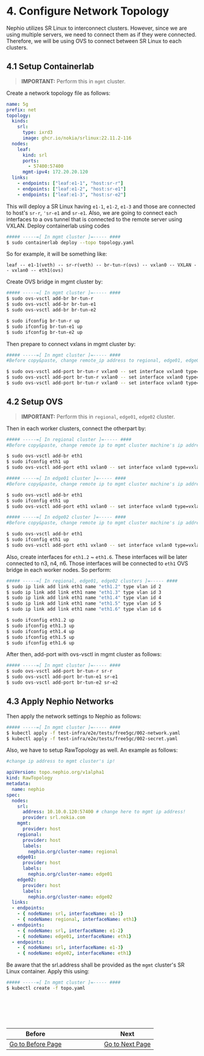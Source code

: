# 4. Configure Network Topology
Nephio utilizes SR Linux to interconnect clusters. However, since we are using multiple servers, we need to connect them as if they were connected. Therefore, we will be using OVS to connect between SR Linux to each clusters.

## 4.1 Setup Containerlab
> **IMPORTANT:** Perform this in `mgmt` cluster.

Create a network topology file as follows:
```yaml
name: 5g
prefix: net
topology:
  kinds:
    srl:
      type: ixrd3
      image: ghcr.io/nokia/srlinux:22.11.2-116
  nodes:
    leaf:
      kind: srl
      ports:
        - 57400:57400
      mgmt-ipv4: 172.20.20.120
  links:
    - endpoints: ["leaf:e1-1", "host:sr-r"]
    - endpoints: ["leaf:e1-2", "host:sr-e1"]
    - endpoints: ["leaf:e1-3", "host:sr-e2"]
```

This will deploy a SR Linux having `e1-1`, `e1-2`, `e1-3` and those are connected to host's `sr-r`, `'sr-e1` and `sr-e1`. Also, we are going to connect each interfaces to a ovs tunnel that is connected to the remote server using VXLAN. Deploy containerlab using codes
```bash
##### -----=[ In mgmt cluster ]=----- ####
$ sudo containerlab deploy --topo topology.yaml
```

So for example, it will be something like:
```
leaf -- e1-1(veth) -- sr-r(veth) -- br-tun-r(ovs) -- vxlan0 -- VXLAN -- vxlan0 -- eth1(ovs)
```

Create OVS bridge in mgmt cluster by:
```bash
##### -----=[ In mgmt cluster ]=----- ####
$ sudo ovs-vsctl add-br br-tun-r
$ sudo ovs-vsctl add-br br-tun-e1
$ sudo ovs-vsctl add-br br-tun-e2

$ sudo ifconfig br-tun-r up
$ sudo ifconfig br-tun-e1 up
$ sudo ifconfig br-tun-e2 up
```

Then prepare to connect vxlans in mgmt cluster by:
```bash
##### -----=[ In mgmt cluster ]=----- ####
#Before copy&paste, change remote_ip address to regional, edge01, edge02 ip address!

$ sudo ovs-vsctl add-port br-tun-r vxlan0 -- set interface vxlan0 type=vxlan options:remote_ip=10.10.0.121 options:dst_port=48317 options:tag=321
$ sudo ovs-vsctl add-port br-tun-r vxlan0 -- set interface vxlan0 type=vxlan options:remote_ip=10.10.0.122 options:dst_port=48318 options:tag=321
$ sudo ovs-vsctl add-port br-tun-r vxlan0 -- set interface vxlan0 type=vxlan options:remote_ip=10.10.0.123 options:dst_port=48319 options:tag=321
```

## 4.2 Setup OVS
> **IMPORTANT:** Perform this in `regional`, `edge01`, `edge02` cluster.

Then in each worker clusters, connect the otherpart by:
```bash
##### -----=[ In regional cluster ]=----- ####
#Before copy&paste, change remote ip to mgmt cluster machine's ip address!

$ sudo ovs-vsctl add-br eth1
$ sudo ifconfig eth1 up
$ sudo ovs-vsctl add-port eth1 vxlan0 -- set interface vxlan0 type=vxlan options:remote_ip=10.10.0.120 options:dst_port=48317 options:tag=321 # change remote ip to mgmt cluster machine's ip
```

```bash
##### -----=[ In edge01 cluster ]=----- ####
#Before copy&paste, change remote ip to mgmt cluster machine's ip address!

$ sudo ovs-vsctl add-br eth1
$ sudo ifconfig eth1 up
$ sudo ovs-vsctl add-port eth1 vxlan0 -- set interface vxlan0 type=vxlan options:remote_ip=10.10.0.120 options:dst_port=48318 options:tag=321 # change remote ip to mgmt cluster machine's ip
```

```bash
##### -----=[ In edge02 cluster ]=----- ####
#Before copy&paste, change remote ip to mgmt cluster machine's ip address!

$ sudo ovs-vsctl add-br eth1
$ sudo ifconfig eth1 up
$ sudo ovs-vsctl add-port eth1 vxlan0 -- set interface vxlan0 type=vxlan options:remote_ip=10.10.0.120 options:dst_port=48319 options:tag=321 # change remote ip to mgmt cluster machine's ip
```

Also, create interfaces for `eth1.2` ~ `eth1.6`. These interfaces will be later connected to n3, n4, n6. Those interfaces will be connected to `eth1` OVS bridge in each worker nodes. So perform:
```bash
##### -----=[ In regional, edge01, edge02 clusters ]=----- ####
$ sudo ip link add link eth1 name "eth1.2" type vlan id 2
$ sudo ip link add link eth1 name "eth1.3" type vlan id 3
$ sudo ip link add link eth1 name "eth1.4" type vlan id 4
$ sudo ip link add link eth1 name "eth1.5" type vlan id 5
$ sudo ip link add link eth1 name "eth1.6" type vlan id 6

$ sudo ifconfig eth1.2 up
$ sudo ifconfig eth1.3 up
$ sudo ifconfig eth1.4 up
$ sudo ifconfig eth1.5 up
$ sudo ifconfig eth1.6 up
```
After then, add-port with ovs-vsctl in mgmt cluster as follows:
```bash
##### -----=[ In mgmt cluster ]=----- ####
$ sudo ovs-vsctl add-port br-tun-r sr-r
$ sudo ovs-vsctl add-port br-tun-e1 sr-e1
$ sudo ovs-vsctl add-port br-tun-e2 sr-e2
```

## 4.3 Apply Nephio Networks
Then apply the network settings to Nephio as follows:
```bash
##### -----=[ In mgmt cluster ]=----- ####
$ kubectl apply -f test-infra/e2e/tests/free5gc/002-network.yaml
$ kubectl apply -f test-infra/e2e/tests/free5gc/002-secret.yaml
```

Also, we have to setup RawTopology as well. An example as follows:
```yaml
#change ip address to mgmt cluster's ip!

apiVersion: topo.nephio.org/v1alpha1
kind: RawTopology
metadata:
  name: nephio
spec:
  nodes:
    srl:
      address: 10.10.0.120:57400 # change here to mgmt ip address!
      provider: srl.nokia.com
    mgmt:
      provider: host
    regional:
      provider: host
      labels:
        nephio.org/cluster-name: regional
    edge01:
      provider: host
      labels:
        nephio.org/cluster-name: edge01
    edge02:
      provider: host
      labels:
        nephio.org/cluster-name: edge02
  links:
  - endpoints:
    - { nodeName: srl, interfaceName: e1-1}
    - { nodeName: regional, interfaceName: eth1}
  - endpoints:
    - { nodeName: srl, interfaceName: e1-2}
    - { nodeName: edge01, interfaceName: eth1}
  - endpoints:
    - { nodeName: srl, interfaceName: e1-3}
    - { nodeName: edge02, interfaceName: eth1}
```

Be aware that the srl.address shall be provided as the `mgmt` cluster's SR Linux container. Apply this using:
```bash
##### -----=[ In mgmt cluster ]=----- ####
$ kubectl create -f topo.yaml
```


<br></br>
---
|Before|  |  |  |  |  |  |Next|
|--|--|--|--|--|--|--|--|
|[ Go to Before Page](3_add_k8s_clusters_to_nephio.md) |  |  |  |  |  |  | [ Go to Next Page ](5_deploy_free5gc_cp.md)|